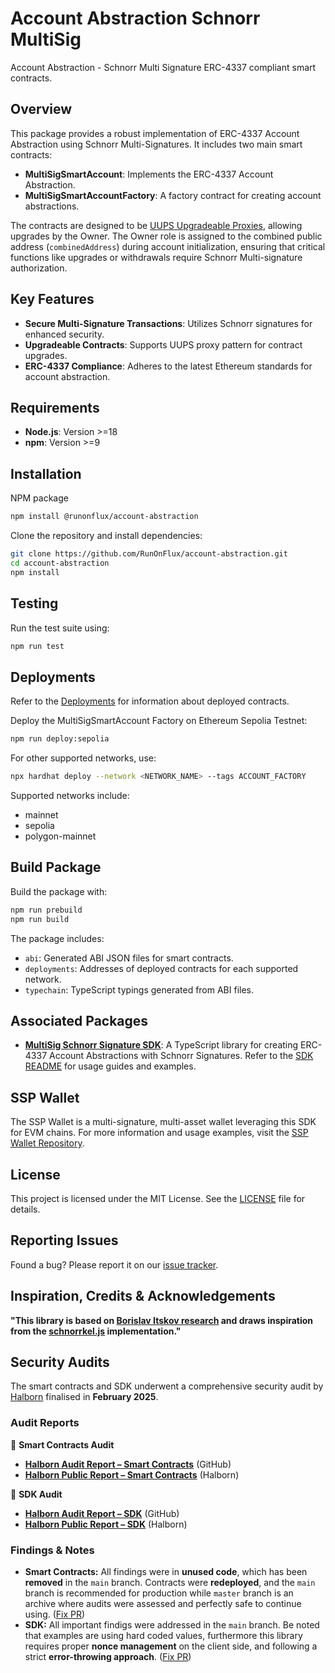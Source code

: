 # Account Abstraction Schnorr MultiSig

Account Abstraction - Schnorr Multi Signature ERC-4337 compliant smart contracts.

## Overview

This package provides a robust implementation of ERC-4337 Account Abstraction using Schnorr Multi-Signatures. It includes two main smart contracts:

- **MultiSigSmartAccount**: Implements the ERC-4337 Account Abstraction.
- **MultiSigSmartAccountFactory**: A factory contract for creating account abstractions.

The contracts are designed to be [UUPS Upgradeable Proxies](https://docs.openzeppelin.com/contracts/5.x/api/proxy#UUPSUpgradeable), allowing upgrades by the Owner. The Owner role is assigned to the combined public address (`combinedAddress`) during account initialization, ensuring that critical functions like upgrades or withdrawals require Schnorr Multi-signature authorization.

## Key Features

- **Secure Multi-Signature Transactions**: Utilizes Schnorr signatures for enhanced security.
- **Upgradeable Contracts**: Supports UUPS proxy pattern for contract upgrades.
- **ERC-4337 Compliance**: Adheres to the latest Ethereum standards for account abstraction.

## Requirements

- **Node.js**: Version >=18
- **npm**: Version >=9

## Installation

NPM package

```bash
npm install @runonflux/account-abstraction
```

Clone the repository and install dependencies:

```bash
git clone https://github.com/RunOnFlux/account-abstraction.git
cd account-abstraction
npm install
```

## Testing

Run the test suite using:

```bash
npm run test
```

## Deployments

Refer to the [Deployments](./deployments.md) for information about deployed contracts.

Deploy the MultiSigSmartAccount Factory on Ethereum Sepolia Testnet:

```bash
npm run deploy:sepolia
```

For other supported networks, use:

```bash
npx hardhat deploy --network <NETWORK_NAME> --tags ACCOUNT_FACTORY
```

Supported networks include:
- mainnet
- sepolia
- polygon-mainnet

## Build Package

Build the package with:

```bash
npm run prebuild
npm run build
```

The package includes:
- `abi`: Generated ABI JSON files for smart contracts.
- `deployments`: Addresses of deployed contracts for each supported network.
- `typechain`: TypeScript typings generated from ABI files.

## Associated Packages

- **[MultiSig Schnorr Signature SDK](https://www.npmjs.com/package/@runonflux/aa-schnorr-multisig-sdk)**: A TypeScript library for creating ERC-4337 Account Abstractions with Schnorr Signatures. Refer to the [SDK README](https://github.com/RunOnFlux/account-abstraction/tree/main/aa-schnorr-multisig-sdk) for usage guides and examples.

## SSP Wallet

The SSP Wallet is a multi-signature, multi-asset wallet leveraging this SDK for EVM chains. For more information and usage examples, visit the [SSP Wallet Repository](https://github.com/RunOnFlux/ssp-wallet).

## License

This project is licensed under the MIT License. See the [LICENSE](./LICENSE) file for details.

## Reporting Issues

Found a bug? Please report it on our [issue tracker](https://github.com/RunOnFlux/account-abstraction/issues).

## Inspiration, Credits & Acknowledgements

**"This library is based on [Borislav Itskov research](https://hackmd.io/@0xbobby/rkIGEBVb2) and draws inspiration from the [schnorrkel.js](https://github.com/borislav-itskov/schnorrkel.js) implementation."**  

## Security Audits  

The smart contracts and SDK underwent a comprehensive security audit by [Halborn](https://halborn.com/) finalised in **February 2025**.  

### Audit Reports  

📄 **Smart Contracts Audit**  
- **[Halborn Audit Report – Smart Contracts](https://github.com/RunOnFlux/account-abstraction/blob/main/Account_Abstraction_Schnorr_MultiSig_SmartContracts_SecAudit_HALBORN.pdf)** (GitHub)  
- **[Halborn Public Report – Smart Contracts](https://www.halborn.com/audits/influx-technologies/account-abstraction-schnorr-multisig)** (Halborn)  

📄 **SDK Audit**  
- **[Halborn Audit Report – SDK](https://github.com/RunOnFlux/account-abstraction/blob/main/Account_Abstraction_Schnorr_MultiSig_SDK_SecAudit_HALBORN.pdf)** (GitHub)  
- **[Halborn Public Report – SDK](https://www.halborn.com/audits/influx-technologies/account-abstraction-schnorr-signatures-sdk)** (Halborn)  


### Findings & Notes

- **Smart Contracts:** All findings were in **unused code**, which has been **removed** in the `main` branch. Contracts were **redeployed**, and the `main` branch is recommended for production while `master` branch is an archive where audits were assessed and perfectly safe to continue using. ([Fix PR](https://github.com/RunOnFlux/account-abstraction/pull/15))  
- **SDK:** All important findigs were addressed in the `main` branch. Be noted that examples are using hard coded values, furthermore this library requires proper **nonce management** on the client side, and following a strict **error-throwing approach**. ([Fix PR](https://github.com/RunOnFlux/account-abstraction/pull/17))  

